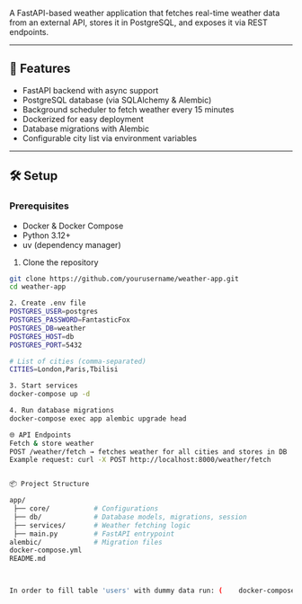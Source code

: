 A FastAPI-based weather application that fetches real-time weather data from an external API, stores it in PostgreSQL, and exposes it via REST endpoints.

---

## 🚀 Features
- FastAPI backend with async support
- PostgreSQL database (via SQLAlchemy & Alembic)
- Background scheduler to fetch weather every 15 minutes
- Dockerized for easy deployment
- Database migrations with Alembic
- Configurable city list via environment variables

---

## 🛠️ Setup

### Prerequisites
- Docker & Docker Compose
- Python 3.12+
- uv (dependency manager)

1. Clone the repository
```bash
git clone https://github.com/yourusername/weather-app.git
cd weather-app

2. Create .env file
POSTGRES_USER=postgres
POSTGRES_PASSWORD=FantasticFox
POSTGRES_DB=weather
POSTGRES_HOST=db
POSTGRES_PORT=5432

# List of cities (comma-separated)
CITIES=London,Paris,Tbilisi

3. Start services
docker-compose up -d

4. Run database migrations
docker-compose exec app alembic upgrade head

🌐 API Endpoints
Fetch & store weather
POST /weather/fetch → fetches weather for all cities and stores in DB
Example request: curl -X POST http://localhost:8000/weather/fetch


📦 Project Structure

app/
 ├── core/           # Configurations
 ├── db/             # Database models, migrations, session
 ├── services/       # Weather fetching logic
 ├── main.py         # FastAPI entrypoint
alembic/             # Migration files
docker-compose.yml
README.md



In order to fill table 'users' with dummy data run: (    docker-compose exec app uv run python -m app.db.seed_users   )  when the container is already running


